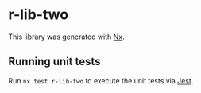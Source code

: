 # r-lib-two

This library was generated with [Nx](https://nx.dev).

## Running unit tests

Run `nx test r-lib-two` to execute the unit tests via [Jest](https://jestjs.io).
